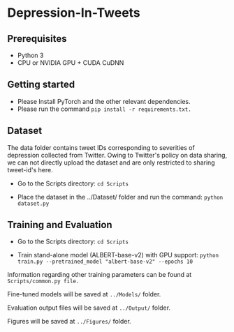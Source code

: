 # Depression-In-Tweets

## Prerequisites
* Python 3
* CPU or NVIDIA GPU + CUDA CuDNN

## Getting started
* Please Install PyTorch and the other relevant dependencies.
* Please run the command `pip install -r requirements.txt.`

## Dataset
The data folder contains tweet IDs corresponding to severities of depression collected from Twitter. Owing to Twitter's policy on data sharing, we can not directly upload the dataset and are only restricted to sharing tweet-id's here. 


* Go to the Scripts directory:
```cd Scripts```

* Place the dataset in the ../Dataset/ folder and run the command:
```python dataset.py```

## Training and Evaluation

* Go to the Scripts directory:
```cd Scripts```

* Train stand-alone model (ALBERT-base-v2) with GPU support:
```python train.py --pretrained_model "albert-base-v2" --epochs 10```


Information regarding other training parameters can be found at `Scripts/common.py file.`

Fine-tuned models will be saved at `../Models/` folder.

Evaluation output files will be saved at `../Output/` folder.

Figures will be saved at `../Figures/` folder.


